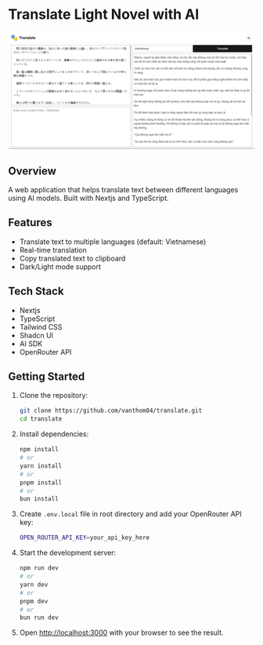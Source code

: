 # Translate Light Novel with AI

![Demo](./public/demo.png)

## Overview

A web application that helps translate text between different languages using AI models. Built with Nextjs and TypeScript.

## Features

- Translate text to multiple languages (default: Vietnamese)
- Real-time translation
- Copy translated text to clipboard
- Dark/Light mode support

## Tech Stack

- Nextjs
- TypeScript
- Tailwind CSS
- Shadcn UI
- AI SDK
- OpenRouter API

## Getting Started

1. Clone the repository:

   ```bash
   git clone https://github.com/vanthom04/translate.git
   cd translate
   ```

2. Install dependencies:

   ```bash
   npm install
   # or
   yarn install
   # or
   pnpm install
   # or
   bun install
   ```

3. Create `.env.local` file in root directory and add your OpenRouter API key:

   ```bash
   OPEN_ROUTER_API_KEY=your_api_key_here
   ```

4. Start the development server:

   ```bash
   npm run dev
   # or
   yarn dev
   # or
   pnpm dev
   # or
   bun run dev
   ```

5. Open [http://localhost:3000](http://localhost:3000) with your browser to see the result.
